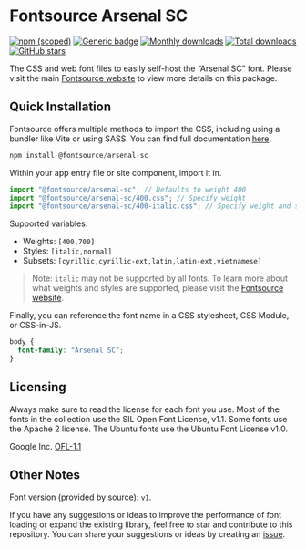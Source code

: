 # Fontsource Arsenal SC

[![npm (scoped)](https://img.shields.io/npm/v/@fontsource/arsenal-sc?color=brightgreen)](https://www.npmjs.com/package/@fontsource/arsenal-sc) [![Generic badge](https://img.shields.io/badge/fontsource-passing-brightgreen)](https://github.com/fontsource/fontsource) [![Monthly downloads](https://badgen.net/npm/dm/@fontsource/arsenal-sc)](https://github.com/fontsource/fontsource) [![Total downloads](https://badgen.net/npm/dt/@fontsource/arsenal-sc)](https://github.com/fontsource/fontsource) [![GitHub stars](https://img.shields.io/github/stars/fontsource/fontsource.svg?style=social&label=Star)](https://github.com/fontsource/fontsource/stargazers)

The CSS and web font files to easily self-host the “Arsenal SC” font. Please visit the main [Fontsource website](https://fontsource.org/fonts/arsenal-sc) to view more details on this package.

## Quick Installation

Fontsource offers multiple methods to import the CSS, including using a bundler like Vite or using SASS. You can find full documentation [here](https://fontsource.org/docs/getting-started/introduction).

```javascript
npm install @fontsource/arsenal-sc
```

Within your app entry file or site component, import it in.

```javascript
import "@fontsource/arsenal-sc"; // Defaults to weight 400
import "@fontsource/arsenal-sc/400.css"; // Specify weight
import "@fontsource/arsenal-sc/400-italic.css"; // Specify weight and style
```

Supported variables:
- Weights: `[400,700]`
- Styles: `[italic,normal]`
- Subsets: `[cyrillic,cyrillic-ext,latin,latin-ext,vietnamese]`

> Note: `italic` may not be supported by all fonts. To learn more about what weights and styles are supported, please visit the [Fontsource website](https://fontsource.org/fonts/arsenal-sc).

Finally, you can reference the font name in a CSS stylesheet, CSS Module, or CSS-in-JS.

```css
body {
  font-family: "Arsenal SC";
}
```

## Licensing
Always make sure to read the license for each font you use. Most of the fonts in the collection use the SIL Open Font License, v1.1. Some fonts use the Apache 2 license. The Ubuntu fonts use the Ubuntu Font License v1.0.

Google Inc.
[OFL-1.1](http://scripts.sil.org/OFL)

## Other Notes
Font version (provided by source): `v1`.

If you have any suggestions or ideas to improve the performance of font loading or expand the existing library, feel free to star and contribute to this repository. You can share your suggestions or ideas by creating an [issue](https://github.com/fontsource/fontsource/issues).